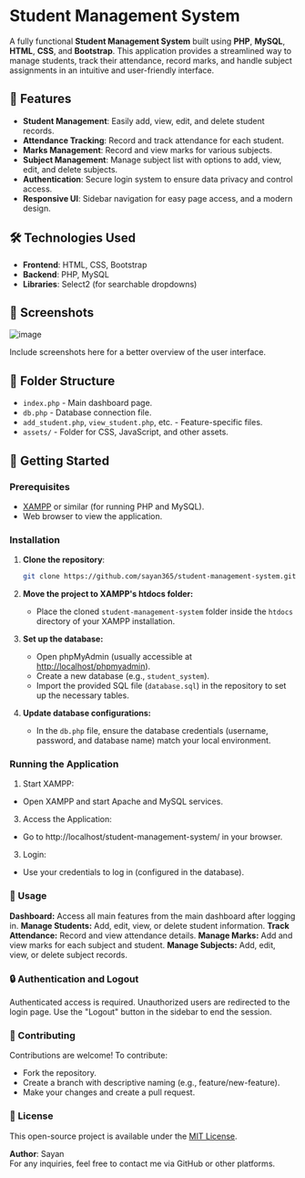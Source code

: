 # Student Management System

A fully functional **Student Management System** built using **PHP**, **MySQL**, **HTML**, **CSS**, and **Bootstrap**. This application provides a streamlined way to manage students, track their attendance, record marks, and handle subject assignments in an intuitive and user-friendly interface.

## 🚀 Features

- **Student Management**: Easily add, view, edit, and delete student records.
- **Attendance Tracking**: Record and track attendance for each student.
- **Marks Management**: Record and view marks for various subjects.
- **Subject Management**: Manage subject list with options to add, view, edit, and delete subjects.
- **Authentication**: Secure login system to ensure data privacy and control access.
- **Responsive UI**: Sidebar navigation for easy page access, and a modern design.

## 🛠️ Technologies Used

- **Frontend**: HTML, CSS, Bootstrap
- **Backend**: PHP, MySQL
- **Libraries**: Select2 (for searchable dropdowns)

## 📸 Screenshots
![image](https://github.com/user-attachments/assets/1458f1a1-6da1-440c-8984-de26cd958a29)

Include screenshots here for a better overview of the user interface.

## 📂 Folder Structure

- `index.php` - Main dashboard page.
- `db.php` - Database connection file.
- `add_student.php`, `view_student.php`, etc. - Feature-specific files.
- `assets/` - Folder for CSS, JavaScript, and other assets.

## 📝 Getting Started

### Prerequisites

- [XAMPP](https://www.apachefriends.org/index.html) or similar (for running PHP and MySQL).
- Web browser to view the application.

### Installation

1. **Clone the repository**:
   ```bash
   git clone https://github.com/sayan365/student-management-system.git
   
2. **Move the project to XAMPP's htdocs folder:**

    - Place the cloned `student-management-system` folder inside the `htdocs` directory of your XAMPP installation.

3. **Set up the database:**

   - Open phpMyAdmin (usually accessible at [http://localhost/phpmyadmin](http://localhost/phpmyadmin)).
   - Create a new database (e.g., `student_system`).
   - Import the provided SQL file (`database.sql`) in the repository to set up the necessary tables.

4. **Update database configurations:**

   - In the `db.php` file, ensure the database credentials (username, password, and database name) match your local environment.

### Running the Application
1. Start XAMPP:
 - Open XAMPP and start Apache and MySQL services.

3. Access the Application:
 - Go to http://localhost/student-management-system/ in your browser.

3. Login:
 - Use your credentials to log in (configured in the database).

### 🔄 Usage
**Dashboard:** Access all main features from the main dashboard after logging in.
**Manage Students:** Add, edit, view, or delete student information.
**Track Attendance:** Record and view attendance details.
**Manage Marks:** Add and view marks for each subject and student.
**Manage Subjects:** Add, edit, view, or delete subject records.
### 🔒 Authentication and Logout
Authenticated access is required. Unauthorized users are redirected to the login page. Use the "Logout" button in the sidebar to end the session.

### 🤝 Contributing
Contributions are welcome! To contribute:
- Fork the repository.
- Create a branch with descriptive naming (e.g., feature/new-feature).
- Make your changes and create a pull request.
  
### 📄 License
This open-source project is available under the [MIT License](LICENSE).

**Author**: Sayan  
For any inquiries, feel free to contact me via GitHub or other platforms.
